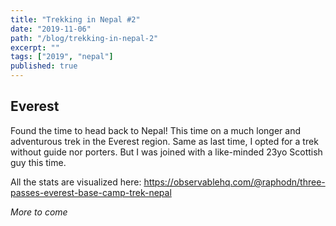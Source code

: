 ```yaml
---
title: "Trekking in Nepal #2"
date: "2019-11-06"
path: "/blog/trekking-in-nepal-2"
excerpt: ""
tags: ["2019", "nepal"]
published: true
---
```


## Everest

Found the time to head back to Nepal! This time on a much longer and adventurous trek in the Everest region. Same as last time, I opted for a trek without guide nor porters. But I was joined with a like-minded 23yo Scottish guy this time.

All the stats are visualized here: https://observablehq.com/@raphodn/three-passes-everest-base-camp-trek-nepal

_More to come_


